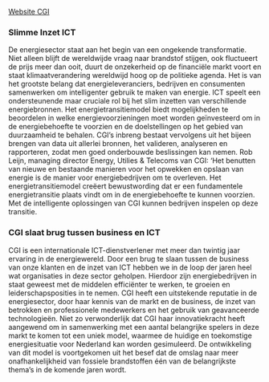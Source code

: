 [Website CGI](https://www.cginederland.nl/energietransitie)

### Slimme Inzet ICT

De energiesector staat aan het begin van een ongekende transformatie. Niet alleen blijft de wereldwijde vraag naar brandstof stijgen, ook fluctueert de prijs meer dan ooit, duurt de onzekerheid op de financiële markt voort en staat klimaatverandering wereldwijd hoog op de politieke agenda. Het is van het grootste belang dat energieleveranciers, bedrijven en consumenten samenwerken om intelligenter gebruik te maken van energie. ICT speelt een ondersteunende maar cruciale rol bij het slim inzetten van verschillende energiebronnen. Het energietransitiemodel biedt mogelijkheden te beoordelen in welke energievoorzieningen moet worden geïnvesteerd om in de energiebehoefte te voorzien en de doelstellingen op het gebied van duurzaamheid te behalen. CGI’s inbreng bestaat vervolgens uit het bijeen brengen van data uit allerlei bronnen, het valideren, analyseren en rapporteren, zodat men goed onderbouwde beslissingen kan nemen. Rob Leijn, managing director Energy, Utilies & Telecoms van CGI: ‘Het benutten van nieuwe en bestaande manieren voor het opwekken en opslaan van energie is de manier voor energiebedrijven om te overleven. Het energietransitiemodel creëert bewustwording dat er een fundamentele energietransitie plaats vindt om in de energiebehoefte te kunnen voorzien. Met de intelligente oplossingen van CGI kunnen bedrijven inspelen op deze transitie.

### CGI slaat brug tussen business en ICT

CGI is een internationale ICT-dienstverlener met meer dan twintig jaar ervaring in de energiewereld. Door een brug te slaan tussen de business van onze klanten en de inzet van ICT hebben we in de loop der jaren heel wat organisaties in deze sector geholpen. Hierdoor zijn energiebedrijven in staat geweest met de middelen efficiënter te werken, te groeien en leiderschapsposities in te nemen. CGI heeft een uitstekende reputatie in de energiesector, door haar kennis van de markt en de business, de inzet van betrokken en professionele medewerkers en het gebruik van geavanceerde technologieën. Niet zo verwonderlijk dat CGI haar innovatiekracht heeft aangewend om in samenwerking met een aantal belangrijke spelers in deze markt te komen tot een uniek model, waarmee de huidige en toekomstige energiesituatie voor Nederland kan worden gesimuleerd. De ontwikkeling van dit model is voortgekomen uit het besef dat de omslag naar meer onafhankelijkheid van fossiele brandstoffen één van de belangrijkste thema’s in de komende jaren wordt.
